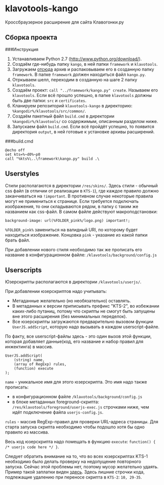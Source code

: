 klavotools-kango
================

Кроссбраузерное расширение для сайта Клавогонки.ру

Сборка проекта
-------------------

###Инструкция
1. Устанавливаем Python 2.7 (http://www.python.org/download/).
2. Создаём где-нибудь папку `kango`, в ней папки `framework` и `klavotools`.
3. Загружаем [отсюда](http://kangoextensions.com/kango/kango-framework-latest.zip) архив и распаковываем его в созданную папку `framework`. В папке `framework` должен находиться файл `kango.py`.
4. Отркываем шелл, переходим в созданную на шаге 2 папку `klavotools`.
5. Создаём проект: `call "../framework/kango.py" create`. Называем его `klavotools`. Если всё прошло успешно, в папке `klavotools` должны быть две папки: `src` и `certificates`.
6. Кланируем репозиторий `klavotools-kango` в директорию: `%kangodir%/klavotools/src/common/`.
7. Создаём пакетный файл `build.cmd` в директории `%kangodir%/klavotools/` со содержимым, описанным разделом ниже.
8. Запускаем файл `build.cmd`. Если всё пройдёт успешно, то появится директория `output`, в ней готовые к установке архивы расширений.

###build.cmd

    @echo off
    set kts=%~d0%~p0
    call "%kts%\..\framework\kango.py" build .\

Userstyles
----------
Стили располагаются в директории `/res/skins/`. Здесь стили - обычный css файл (в отличии от реализации в `KTS-1`), где каждое правило должно заканчиваться на `!important`. В противном случае некоторые правила могут не примениться к странице.
Если требуется подключать изображения, то они складываются рядом, в папку с таким же названием как css-файл. В самом файле действуют макроподстановки:

    background-image: url(%FOLDER_pink%/logo.png) important!;
    
`%FOLDER_pink%` замениться на валидный URI, по которому будет находиться изображение. Концовка `pink` - указание из какой папки брать файл.

При добавлении нового стиля необходимо так же прописать его название в конфигурационном файле: `/klavotools/background/config.js`

Userscripts
-----------

Юзерскрипты располагаются в директории `/klavotools/userjs/`.

При добавлении юзерскриптов надо учитывать:
* Метаданные желательно (но необязательно) оставлять.
* В метаданных к версии приписывать префикс "KTS-2", во избежании каких-либо путаниц, потому что скрипты не смогут быть запущены вне этого расширения (без минимальных переделок).
* Все юзерскрипты загружаются предварительно вызовом функции `UserJS.addScript`, которую надо вызывать в каждом userscript-файле.

По факту, все userscript-файлы здесь - это один вызов этой функции, которая добавляет данные(код, его название и набор правил для инжектинга) в массив.

    UserJS.addScript(
        (string) name, 
        (array of RegExp) rules,
        (function) execute
    );

`name` - уникальное имя для этого юзерскрипта. Это имя надо также прописать:
* в конфигурационном файле `/klavotools/background/config.js`
* в блоке метаданных foreground-скрипта: `/res/klavotools/foreground/userjs-exec.js` строчками ниже, чем идёт подключение файла `userjs-config.js`.

`rules` - массив RegExp-правил для проверки URL-адреса страницы. Для старта запуска скрипта необходимо чтобы подошло хотя бы одно правило из массива.

Весь код юзерскрипта надо помещать в функцию `execute`: `function() { /* userjs code here */ }`.

Следует обратить внимание на то, что во всех юзерскриптах KTS-1 необходимо было делать проверку на недопущение повторного запуска. Сейчас этой проблемы нет, поэтому мусор желательно удаять. Пример такой заплатки виден [здесь](https://github.com/Fenex/KTS/blob/32cc3a687121b210997d7016bca50468e5da0b04/userjs/BigTextArea.user.js#L31-L35).
Здесь лишние строчки кода, подлежащие удалению при переносе скрипта в `KTS-2`: `10, 29-35`.

